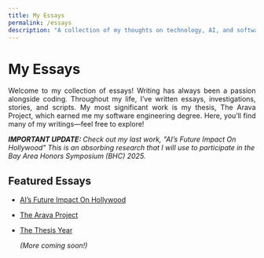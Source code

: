 ```yaml
---
title: My Essays
permalink: /essays
description: "A collection of my thoughts on technology, AI, and software development."
---
```


# My Essays  
<p align="justify">Welcome to my collection of essays! Writing has always been a passion alongside coding. 
Throughout my life, I’ve written essays, investigations, stories, and scripts. 
My most significant work is my thesis, The Arava Project, which earned me my software engineering degree. 
Here, you’ll find many of my writings—feel free to explore!</p>

<i><b>IMPORTANT UPDATE: </b> Check out my last work, "AI’s Future Impact On Hollywood" This is an absorbing 
research that I will use to participate in the Bay Area Honors Symposium (BHC) 2025.</i> 

## Featured Essays  
- [AI’s Future Impact On Hollywood](https://tru17189.github.io/essays/ai-hollywood)  
- [The Arava Project](#)  
- [The Thesis Year](#)

  *(More coming soon!)*  

